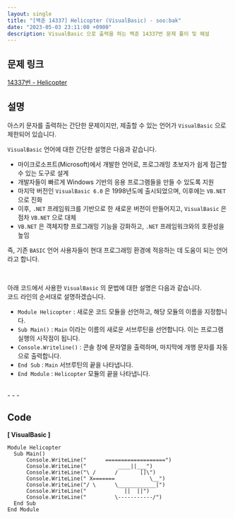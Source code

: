 ```yaml
---
layout: single
title: "[백준 14337] Helicopter (VisualBasic) - soo:bak"
date: "2023-05-03 23:11:00 +0900"
description: VisualBasic 으로 출력을 하는 백준 14337번 문제 풀이 및 해설
---
```


## 문제 링크
  [14337번 - Helicopter](https://www.acmicpc.net/problem/14337)

## 설명
아스키 문자를 출력하는 간단한 문제이지만, 제출할 수 있는 언어가 `VisualBasic` 으로 제한되어 있습니다. <br>

`VisualBasic` 언어에 대한 간단한 설명은 다음과 같습니다. <br>
- 마이크로소프트(Microsoft)에서 개발한 언어로, 프로그래밍 초보자가 쉽게 접근할 수 있는 도구로 설계 <br>
- 개발자들이 빠르게 Windows 기반의 응용 프로그램들을 만들 수 있도록 지원<br>
- 마지막 버전인 `VisualBasic 6.0` 은 1998년도에 출시되었으며, 이후에는 `VB.NET` 으로 진화 <br>
- 이후, `.NET` 프레임워크를 기반으로 한 새로운 버전이 만들어지고, `VisualBasic` 은 점차 `VB.NET` 으로 대체<br>
- `VB.NET` 은 객체지향 프로그래밍 기능을 강화하고, `.NET` 프레임워크와의 호환성을 높임 <br>

즉, 기존 `BASIC` 언어 사용자들이 현대 프로그래밍 환경에 적응하는 데 도움이 되는 언어라고 합니다. <br>

<br>

아래 코드에서 사용한 `VisualBasic` 의 문법에 대한 설명은 다음과 같습니다.<br>
코드 라인의 순서대로 설명하겠습니다. <br>

- `Module Helicopter` : 새로운 코드 모듈을 선언하고, 해당 모듈의 이름을 지정합니다. <br>
- `Sub Main()` : `Main` 이라는 이름의 새로운 서브루틴을 선언합니다. 이는 프로그램 실행의 시작점이 됩니다. <Br>
- `Console.Writeline()` : 콘솔 창에 문자열을 출력하며, 마지막에 개행 문자를 자동으로 출력합니다. <br>
- `End Sub` : `Main` 서브루틴의 끝을 나타냅니다. <br>
- `End Module` : `Helicopter` 모듈의 끝을 나타냅니다. <br>

<br>
- - -

## Code
<b>[ VisualBasic ] </b>
<br>

  ```VisualBasic
Module Helicopter
    Sub Main()
        Console.WriteLine("      ===================")
        Console.WriteLine("          ____||___")
        Console.WriteLine("\ /      /       []\")
        Console.WriteLine(" X=======           \__")
        Console.WriteLine("/ \      \____________|")
        Console.WriteLine("            ||  ||")
        Console.WriteLine("         \-----------/")
    End Sub
End Module
  ```
